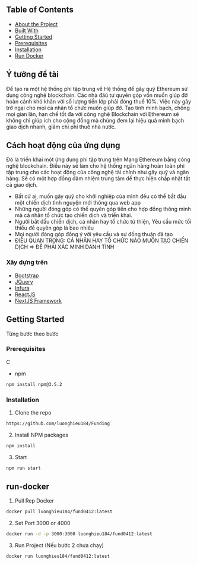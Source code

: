 
<!-- TABLE OF CONTENTS -->
## Table of Contents

* [About the Project](#about-the-project)
* [Built With](#built-with)
* [Getting Started](#getting-started)
* [Prerequisites](#prerequisites)
* [Installation](#installation)
* [Run Docker](#run-docker)


<!-- ABOUT THE PROJECT -->
## Ý tưởng đề tài
Để tạo ra một hệ thống phi tập trung về Hệ thống để gây quỹ Ethereum sử dụng công nghệ blockchain.
Các nhà đâù tư quyên góp vốn muốn giúp đỡ hoàn cảnh khó khăn với số lượng tiền lớp phải đóng thuế 10%. Việc này gây trở ngại cho mọi cá nhân tổ chức muốn giúp đở. 
Tạo tính minh bạch, chống mọi gian lân, hạn chế tốt đa với công nghệ
Blockchain với Ethereum sẽ không chỉ giúp ích cho cộng đồng mà chúng đem lại hiệu quả minh bạch giao dịch nhanh, giảm chi phí thuế nhà nước.

## Cách hoạt động của ứng dụng
Đó là triển khai một ứng dụng phi tập trung trên Mạng Ethereum bằng công nghệ blockchain. 
Điều này sẽ làm cho hệ thống ngân hàng hoàn toàn phi tập trung cho các hoạt động của công nghệ tài chính như gây quỹ và ngân hàng. 
Sẽ có một hợp đồng đảm nhiệm trung tâm để thực hiện chấp nhật tất cả giao dịch.
* Bất cứ ai, muốn gây quỹ cho khởi nghiệp của mình đều có thể bắt đầu một chiến dịch tình nguyện mới thông qua web app
* Những người đóng góp có thể quyên góp tiền cho hợp đồng thông minh mà cá nhân tổ chức tạo chiến dịch và triển khai.
* Người bắt đầu chiến dịch, cá nhân hay tổ chức từ thiện, Yêu cầu mức tối thiểu để quyên góp là bao nhiêu
* Mọi người đóng góp đồng ý với yêu cầu và sự đồng thuận đã tạo
* ĐIỀU QUAN TRỌNG: CÁ NHÂN HAY TỔ CHỨC NÀO MUỐN TẠO CHIẾN DỊCH => ĐỀ PHẢI XÁC MINH DANH TÍNH

### Xây dựng trên

* [Bootstrap](https://getbootstrap.com)
* [JQuery](https://jquery.com)
* [Infura](#)
* [ReactJS](#)
* [NextJS Framework](#)



<!-- GETTING STARTED -->
## Getting Started

Từng bước theo bước

### Prerequisites

C
* npm
```sh
npm install npm@3.5.2
```

### Installation

1. Clone the repo
```sh
https://github.com/luonghieu184/Funding
```
2. Install NPM packages
```sh
npm install
```
3. Start
```sh
npm run start
```
## run-docker
1. Pull Rep Docker
```sh
docker pull luonghieu184/fund0412:latest
```
2. Set Port 3000 or 4000
```sh
docker run -d -p 3000:3000 luonghieu184/fund0412:latest
```
3. Run Project (Nếu bước 2 chưa chạy)
```sh
docker run luonghieu184/fund0412:latest
```
